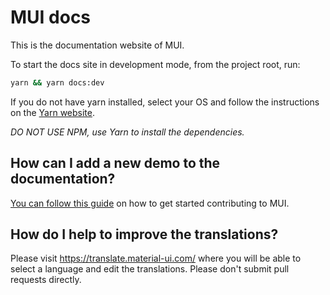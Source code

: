 # MUI docs

This is the documentation website of MUI.

To start the docs site in development mode, from the project root, run:

```sh
yarn && yarn docs:dev
```

If you do not have yarn installed, select your OS and follow the instructions on the [Yarn website](https://yarnpkg.com/lang/en/docs/install/#mac-stable).

_DO NOT USE NPM, use Yarn to install the dependencies._

## How can I add a new demo to the documentation?

[You can follow this guide](https://github.com/mui-org/material-ui/blob/HEAD/CONTRIBUTING.md)
on how to get started contributing to MUI.

## How do I help to improve the translations?

Please visit https://translate.material-ui.com/ where you will be able to select a language and edit the translations.
Please don't submit pull requests directly.
